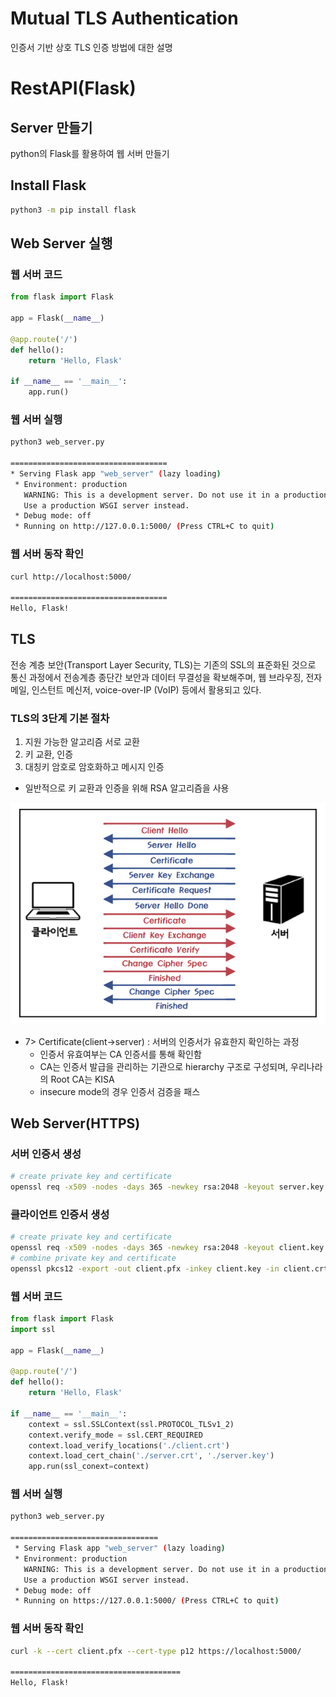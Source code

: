 # Mutual TLS Authentication

인증서 기반 상호 TLS 인증 방법에 대한 설명

# RestAPI(Flask)

## Server 만들기

python의 Flask를 활용하여 웹 서버 만들기

## Install Flask

```bash
python3 -m pip install flask
```

## Web Server 실행

### 웹 서버 코드

```python
from flask import Flask

app = Flask(__name__)

@app.route('/')
def hello():
	return 'Hello, Flask'

if __name__ == '__main__':
	app.run()
```

### 웹 서버 실행

```bash
python3 web_server.py

===================================
* Serving Flask app "web_server" (lazy loading)
 * Environment: production
   WARNING: This is a development server. Do not use it in a production deployment.
   Use a production WSGI server instead.
 * Debug mode: off
 * Running on http://127.0.0.1:5000/ (Press CTRL+C to quit)
```

### 웹 서버 동작 확인

```bash
curl http://localhost:5000/

===================================
Hello, Flask!
```

## TLS

전송 계층 보안(Transport Layer Security, TLS)는 기존의 SSL의 표준화된 것으로 통신 과정에서 전송계층 종단간 보안과 데이터 무결성을 확보해주며, 웹 브라우징, 전자 메일, 인스턴트 메신저, voice-over-IP (VoIP) 등에서 활용되고 있다.

### TLS의 3단계 기본 절차

1. 지원 가능한 알고리즘 서로 교환
2. 키 교환, 인증
3. 대칭키 암호로 암호화하고 메시지 인증

* 일반적으로 키 교환과 인증을 위해 RSA 알고리즘을 사용

![Untitled](Mutual%20TLS%20Authentication%20136a3bee50524c999ea5da200b1230ef/Untitled.png)

- 7> Certificate(client→server) : 서버의 인증서가 유효한지 확인하는 과정
    - 인증서 유효여부는 CA 인증서를 통해 확인함
    - CA는 인증서 발급을 관리하는 기관으로 hierarchy 구조로 구성되며, 우리나라의 Root CA는 KISA
    - insecure mode의 경우 인증서 검증을 패스

## Web Server(HTTPS)

### 서버 인증서 생성

```bash
# create private key and certificate
openssl req -x509 -nodes -days 365 -newkey rsa:2048 -keyout server.key -out server.crt
```

### 클라이언트 인증서 생성

```bash
# create private key and certificate
openssl req -x509 -nodes -days 365 -newkey rsa:2048 -keyout client.key -out client.crt
# combine private key and certificate
openssl pkcs12 -export -out client.pfx -inkey client.key -in client.crt
```

### 웹 서버 코드

```python
from flask import Flask
import ssl

app = Flask(__name__)

@app.route('/')
def hello():
	return 'Hello, Flask'

if __name__ == '__main__':
	context = ssl.SSLContext(ssl.PROTOCOL_TLSv1_2)
	context.verify_mode = ssl.CERT_REQUIRED
	context.load_verify_locations('./client.crt')
	context.load_cert_chain('./server.crt', './server.key')
	app.run(ssl_conext=context)
```

### 웹 서버 실행

```bash
python3 web_server.py

=================================
 * Serving Flask app "web_server" (lazy loading)
 * Environment: production
   WARNING: This is a development server. Do not use it in a production deployment.
   Use a production WSGI server instead.
 * Debug mode: off
 * Running on https://127.0.0.1:5000/ (Press CTRL+C to quit)
```

### 웹 서버 동작 확인

```bash
curl -k --cert client.pfx --cert-type p12 https://localhost:5000/

======================================
Hello, Flask!
```